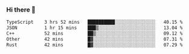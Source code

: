 ### Hi there 👋

<!--
**WShiBin/WShiBin** is a ✨ _special_ ✨ repository because its `README.md` (this file) appears on your GitHub profile.

Here are some ideas to get you started:

- 🔭 I’m currently working on ...
- 🌱 I’m currently learning ...
- 👯 I’m looking to collaborate on ...
- 🤔 I’m looking for help with ...
- 💬 Ask me about ...
- 📫 How to reach me: ...
- 😄 Pronouns: ...
- ⚡ Fun fact: ...
-->

<!--START_SECTION:waka-->

```txt
TypeScript    3 hrs 52 mins   ██████████░░░░░░░░░░░░░░░   40.15 %
JSON          1 hr 15 mins    ███▒░░░░░░░░░░░░░░░░░░░░░   13.04 %
C++           52 mins         ██▒░░░░░░░░░░░░░░░░░░░░░░   09.12 %
Other         42 mins         █▓░░░░░░░░░░░░░░░░░░░░░░░   07.31 %
Rust          42 mins         █▓░░░░░░░░░░░░░░░░░░░░░░░   07.29 %
```

<!--END_SECTION:waka-->
